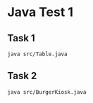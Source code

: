 # Java Test 1

## Task 1

```bash
java src/Table.java
```

## Task 2

```bash
java src/BurgerKiosk.java
```
